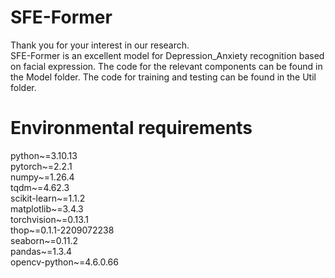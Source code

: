 # SFE-Former
Thank you for your interest in our research.  
SFE-Former is an excellent model for Depression_Anxiety recognition based on facial expression.
The code for the relevant components can be found in the Model folder.
The code for training and testing can be found in the Util folder.

# Environmental requirements
python~=3.10.13  
pytorch~=2.2.1  
numpy~=1.26.4  
tqdm~=4.62.3  
scikit-learn~=1.1.2  
matplotlib~=3.4.3  
torchvision~=0.13.1  
thop~=0.1.1-2209072238  
seaborn~=0.11.2  
pandas~=1.3.4  
opencv-python~=4.6.0.66  
